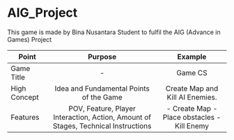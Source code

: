 # AIG_Project
This game is made by Bina Nusantara Student to fulfil the AIG (Advance in Games) Project


| Point         | Purpose       | Example  |
| ------------- |:-------------:|:--------:|
| Game Title    | - | Game CS    |
| High Concept      | Idea and Fundamental Points of the Game      |    Create Map and Kill AI Enemies.   |
| Features | POV, Feature, Player Interaction, Action, Amount of Stages, Technical Instructions      |    - Create Map - Place obstacles - Kill Enemy    |
